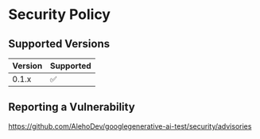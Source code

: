 # Security Policy

## Supported Versions

| Version | Supported          |
| ------- | ------------------ |
| 0.1.x   | :white_check_mark: |

## Reporting a Vulnerability
https://github.com/AlehoDev/googlegenerative-ai-test/security/advisories
